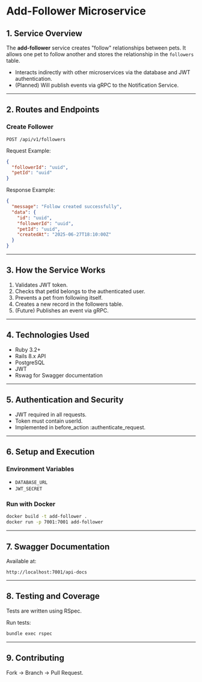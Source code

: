 # Add-Follower Microservice

## 1. Service Overview

The **add-follower** service creates "follow" relationships between pets. It allows one pet to follow another and stores the relationship in the `followers` table.

- Interacts indirectly with other microservices via the database and JWT authentication.
- (Planned) Will publish events via gRPC to the Notification Service.

---

## 2. Routes and Endpoints

### Create Follower

```http
POST /api/v1/followers
```

Request Example:

```json
{
  "followerId": "uuid",
  "petId": "uuid"
}
```

Response Example:

```json
{
  "message": "Follow created successfully",
  "data": {
    "id": "uuid",
    "followerId": "uuid",
    "petId": "uuid",
    "createdAt": "2025-06-27T18:10:00Z"
  }
}
```

---

## 3. How the Service Works
1. Validates JWT token.
2. Checks that petId belongs to the authenticated user.
3. Prevents a pet from following itself.
4. Creates a new record in the followers table.
5. (Future) Publishes an event via gRPC.

---

## 4. Technologies Used

- Ruby 3.2+
- Rails 8.x API
- PostgreSQL
- JWT
- Rswag for Swagger documentation

---

## 5. Authentication and Security

- JWT required in all requests.
- Token must contain userId.
- Implemented in before_action :authenticate_request.

---

## 6. Setup and Execution

### Environment Variables

- `DATABASE_URL`
- `JWT_SECRET`

### Run with Docker

```bash
docker build -t add-follower .
docker run -p 7001:7001 add-follower
```

---

## 7. Swagger Documentation

Available at:

```
http://localhost:7001/api-docs
```

---

## 8. Testing and Coverage

Tests are written using RSpec.

Run tests:

```bash
bundle exec rspec
```

---

## 9. Contributing 
Fork → Branch → Pull Request.

